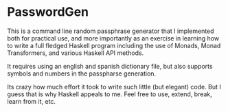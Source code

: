 # PasswordGen

This is a command line random passphrase generator that I implemented both for practical use, and more importantly as an exercise in learning how to write a full fledged Haskell program including the use of Monads, Monad Transformers, and various Haskell API methods.

It requires using an english and spanish dictionary file, but also supports symbols and numbers in the passpharse generation.

Its crazy how much effort it took to write such little (but elegant) code.  But I guess that is why Haskell appeals to me.  Feel free to use, extend, break, learn from it, etc.
